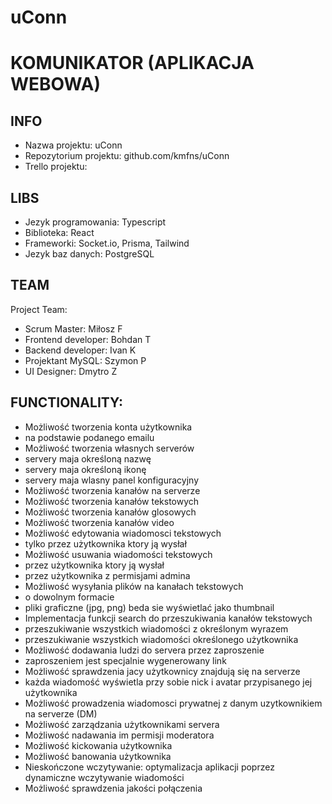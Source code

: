 # uConn
# KOMUNIKATOR (APLIKACJA WEBOWA)

## INFO
- Nazwa projektu:        uConn
- Repozytorium projektu: github.com/kmfns/uConn
- Trello projektu:       

## LIBS
- Jezyk programowania:   Typescript
- Biblioteka:            React
- Frameworki:            Socket.io, Prisma, Tailwind
- Jezyk baz danych:      PostgreSQL

## TEAM
Project Team:
 - Scrum Master:          Miłosz F
 - Frontend developer:    Bohdan T
 - Backend developer:     Ivan K
 - Projektant MySQL:      Szymon P
 - UI Designer:           Dmytro Z

## FUNCTIONALITY:
 - Możliwość tworzenia konta użytkownika
  - na podstawie podanego emailu
 - Możliwość tworzenia własnych serverów
  - servery maja określoną nazwę
  - servery maja określoną ikonę
  - servery maja wlasny panel konfiguracyjny
 - Możliwość tworzenia kanałów na serverze
  - Możliwość tworzenia kanałów tekstowych
  - Możliwość tworzenia kanałów glosowych
  - Możliwość tworzenia kanałów video
 - Możliwość edytowania wiadomosci tekstowych
  - tylko przez użytkownika ktory ją wysłał
 - Możliwość usuwania wiadomości tekstowych
  - przez użytkownika ktory ją wysłał
  - przez użytkownika z permisjami admina
 - Możliwość wysyłania plików na kanałach tekstowych
  - o dowolnym formacie
  - pliki graficzne (jpg, png) beda sie wyświetlać jako thumbnail
 - Implementacja funkcji search do przeszukiwania kanałów tekstowych
  - przeszukiwanie wszystkich wiadomości z określonym wyrazem
  - przeszukiwanie wszystkich wiadomości określonego użytkownika
 - Możliwość dodawania ludzi do servera przez zaproszenie
  - zaproszeniem jest specjalnie wygenerowany link
 - Możliwość sprawdzenia jacy użytkownicy znajdują się na serverze
  - każda wiadomość wyświetla przy sobie nick i avatar przypisanego jej użytkownika
 - Możliwość prowadzenia wiadomosci prywatnej z danym uzytkownikiem na serverze (DM)
 - Możliwość zarządzania użytkownikami servera
  - Możliwość nadawania im permisji moderatora
  - Możliwość kickowania użytkownika
  - Możliwość banowania użytkownika
 - Nieskończone wczytywanie: optymalizacja aplikacji poprzez dynamiczne wczytywanie wiadomości
 - Możliwość sprawdzenia jakości połączenia
